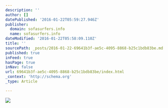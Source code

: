 ```yaml
---
description: ''
author: []
datePublished: '2016-01-22T05:59:27.946Z'
publisher:
  domain: sofasurfers.info
  name: sofasurfers.info
dateModified: '2016-01-22T05:58:09.110Z'
title: ''
sourcePath: _posts/2016-01-22-69641b3f-ae5c-4095-8868-b25c1bdb83be.md
published: true
inFeed: true
hasPage: true
inNav: false
url: 69641b3f-ae5c-4095-8868-b25c1bdb83be/index.html
_context: 'http://schema.org'
_type: Article

---
```

![](http://sofasurfers.info/images/sao_cover.jpg)